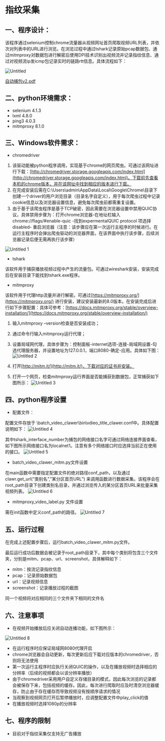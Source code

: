 # 指纹采集

## 一、程序设计：

该程序通过selenium控制chrome流量器从视频网址首页爬取视频URL列表，并依次对列表中的URL进行浏览。在浏览过程中通过tshark记录原始pcap数据包、通过mitmproxy对数据包进行解密后使用DPI技术识别出视频流并记录指纹信息、通过对视频流ip发icmp包记录实时的链路rtt信息。具体流程如下：

![Untitled](https://user-images.githubusercontent.com/49126608/230307683-8f4de303-9f64-44ba-868d-fa806a5374f9.png)

[自动捕包v2.pdf](https://github.com/Hale233/batch_video_clawer/files/11185031/v2.pdf)

## 二、python环境需求：

- selenium 4.1.3
- lxml 4.8.0
- ping3 4.0.3
- mitmproxy 8.1.0

## 三、Windows软件需求：

- chromedriver
1. 该驱动能被python程序调用，实现基于chrome的网页爬虫。可通过该网址进行下载：[http://chromedriver.storage.googleapis.com/index.html](http://chromedriver.storage.googleapis.com/index.html)。下载前先查看本机的chrome版本，并在该网址中找到相应的版本进行下载。
2. 在完成安装后需在C:\\Users\\admin\\AppData\\Local\\Google\\Chrome\\目录下创建一个driver的用户浏览目录（目录名字自定义），用于每次爬虫过程中记录cookie信息以及浏览器设置信息，避免每次爬虫前都需重复设置。
3. 由于基于该爬虫程序是基于TCP破密，因此需要在浏览器设置中禁用QUIC协议，具体禁用步骤为：打开chrome浏览器-在地址栏输入chrome://flags/#enable-quic -找到expermentalQUIC protocol 项选择disabled- 重启浏览器（注意：该步骤应在第一次运行主程序的时候进行。在运行主程序时会弹出爬虫驱动的浏览器界面，在该界面中执行该步骤，后续浏览器记录后便无需再执行该步骤）

![Untitled 1](https://user-images.githubusercontent.com/49126608/230307773-6d29e54a-8d7e-4f65-b4a5-00b969d54032.png)


- tshark

该软件用于捕获播放视频过程中产生的流量包。可通过wireshark安装，安装完成后在安装目录下能找到tshark.exe程序。

- mitmproxy

该软件用于代理http流量并进行解密。可通过[https://mitmproxy.org/](https://mitmproxy.org/) 进行安装，建议安装最新的8.0版本。在安装完成后进行如下步骤配置：具体可参考：[https://docs.mitmproxy.org/stable/overview-installation/](https://docs.mitmproxy.org/stable/overview-installation/)

1. 输入mitmproxy –version检查是否安装成功；
2. 通过命令行输入mitmproxy运行代理；
3. 设置局域网代理，具体步骤为：控制面板-internet选项-连接-局域网设置-勾选代理服务器，并设置地址为127.0.0.1，端口8080-确定-应用。具体如下图：
![Untitled 2](https://user-images.githubusercontent.com/49126608/230307835-fcb579a8-3653-44a7-9109-a8ca9837b217.png)


1. 打开[http://mitm.it/](http://mitm.it/)，下载对应的证书并安装。
2. 打开一个网页，检查mitmproxy运行界面是否能捕获到数据包，正常捕获如下图所示：
![Untitled 3](https://user-images.githubusercontent.com/49126608/230307885-a1f2cb7f-b67d-4b5f-b920-1ac8212cb093.png)


## 四、python程序设置

- 配置文件：

配置文件存放于 \batch_video_clawer\bin\vdieo_title_clawer.conf中。具体配置说明如下：
![Untitled 4](https://user-images.githubusercontent.com/49126608/230307939-83f14949-784f-4219-8985-8807cf240965.png)


其中tshark_interface_number为捕包的网络接口名字可通过网络连接界面查看，如下图所示网络接口名为localnet1。注意有多个网络接口时应选择当前正在使用的接口。
![Untitled 5](https://user-images.githubusercontent.com/49126608/230308016-aa874873-2305-45be-b6f5-898e15dca44d.png)


- batch_video_clawer_mitm.py文件设置

在main函数中需要指定配置文件的绝对路径conf_path，以及通过 clawr.get_url(“类别名”,”某分区首页URL”) 来调用函数进行数据采集。该程序会在root_path目录下创建类别名目录，并通过浏览传入的某分区首页URL来批量采集视频列表。
![Untitled 6](https://user-images.githubusercontent.com/49126608/230308069-e9c7e38e-107e-40c6-9906-161073e60413.png)


- mitmproxy_video_label.py 文件设置

需在init函数中定义conf_path的路径。
![Untitled 7](https://user-images.githubusercontent.com/49126608/230308139-be868cea-04fa-4919-9197-718c6febbee6.png)

## 五、运行过程

在完成上述配置步骤后，运行batch_video_clawer_mitm.py文件。

最后运行成功后数据会被记录于root_path目录下，其中每个类别将包含三个文件夹，分别是mitm、pcap、url、screenshot，具体解释如下：

- mitm：按流记录指纹信息
- pcap：记录原始数据包
- url：记录视频信息
- screenshot：记录播放过程的截图

同一个视频将对应相同的三个文件夹下相同的文件名

## 六、注意事项

- 在视频开始播放后应关闭自动连播功能，如下图所示：

![Untitled 8](https://user-images.githubusercontent.com/49126608/230308267-dad4e834-55d4-4d39-bc90-ca5e90df767f.png)


- 在运行程序时应保证局域网8080代理开启
- chrome浏览器会自动更新，每次更新后应下载对应版本的chromedriver，否则将无法使用
- 第一次运行主程序时应执行关闭QUIC的操作，以及在播放视频时选择相应的分辨率（后续的视频都会以该分辨率播放）
- 由于chromedriver采用用户自定义存储目录的模式，因此每次浏览的记录都会被保存下来，包括视频的缓存。因此，每次进行爬取时应及时清空浏览器缓存，防止由于存在缓存而导致视频没有按顺序请求的情况
- 当观察到视频网页打开后暂停播放时，应调整配置文件中play_click的值
- 在播放视频时选择1080p的分辨率

## 七、程序的限制
- 目前对于指纹采集仅支持无广告播放
